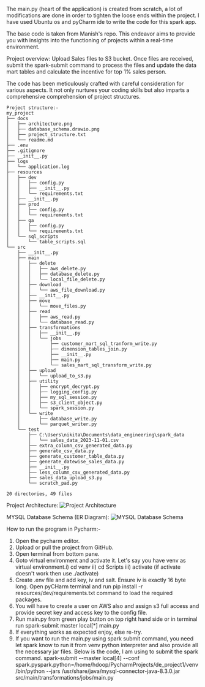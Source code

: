 The main.py (heart of the application) is created from scratch, a lot of modifications are done in order to tighten the loose ends within the project.
I have used Ubuntu os and pyCharm ide to write the code for this spark app. 

The base code is taken from Manish's repo.
This endeavor aims to provide you with insights into the functioning of projects within a real-time environment.

Project overview:
Upload Sales files to S3 bucket. Once files are received, submit the spark-submit command to process the files and update the data mart tables and calculate the incentive for top 1% sales person.

The code has been meticulously crafted with careful consideration for various aspects. It not only nurtures your coding skills but also imparts a comprehensive comprehension of project structures.

```plaintext
Project structure:-
my_project
├── docs
│   ├── architecture.png
│   ├── database_schema.drawio.png
│   ├── project_structure.txt
│   └── readme.md
├── .env
├── .gitignore
├── __init__.py
├── logs
│   └── application.log
├── resources
│   ├── dev
│   │   ├── config.py
│   │   ├── __init__.py
│   │   └── requirements.txt
│   ├── __init__.py
│   ├── prod
│   │   ├── config.py
│   │   └── requirements.txt
│   ├── qa
│   │   ├── config.py
│   │   └── requirements.txt
│   └── sql_scripts
│       └── table_scripts.sql
└── src
    ├── __init__.py
    ├── main
    │   ├── delete
    │   │   ├── aws_delete.py
    │   │   ├── database_delete.py
    │   │   └── local_file_delete.py
    │   ├── download
    │   │   └── aws_file_download.py
    │   ├── __init__.py
    │   ├── move
    │   │   └── move_files.py
    │   ├── read
    │   │   ├── aws_read.py
    │   │   └── database_read.py
    │   ├── transformations
    │   │   ├── __init__.py
    │   │   └── jobs
    │   │       ├── customer_mart_sql_tranform_write.py
    │   │       ├── dimension_tables_join.py
    │   │       ├── __init__.py
    │   │       ├── main.py
    │   │       └── sales_mart_sql_transform_write.py
    │   ├── upload
    │   │   └── upload_to_s3.py
    │   ├── utility
    │   │   ├── encrypt_decrypt.py
    │   │   ├── logging_config.py
    │   │   ├── my_sql_session.py
    │   │   ├── s3_client_object.py
    │   │   └── spark_session.py
    │   └── write
    │       ├── database_write.py
    │       └── parquet_writer.py
    └── test
        ├── C:\Users\nikita\Documents\data_engineering\spark_data
        │   └── sales_data_2023-11-01.csv
        ├── extra_column_csv_generated_data.py
        ├── generate_csv_data.py
        ├── generate_customer_table_data.py
        ├── generate_datewise_sales_data.py
        ├── __init__.py
        ├── less_column_csv_generated_data.py
        ├── sales_data_upload_s3.py
        └── scratch_pad.py

20 directories, 49 files
```

Project Architecture:
![Project Architecture](architecture.png)

MYSQL Database Schema (ER Diagram):
![MYSQL Database Schema](database_schema.drawio.png)

How to run the program in Pycharm:-
1. Open the pycharm editor.
2. Upload or pull the project from GitHub.
3. Open terminal from bottom pane.
4. Goto virtual environment and activate it. Let's say you have venv as virtual environment.i) cd venv ii) cd Scripts iii) activate (if activate doesn't work then use ./activate)
5. Create .env file and add key, iv and salt. Ensure iv is exactly 16 byte long. Open pyCHarm terminal and run pip install -r resources/dev/requirements.txt command to load the required packages.
6. You will have to create a user on AWS also and assign s3 full access and provide secret key and access key to the config file.
7. Run main.py from green play button on top right hand side or in terminal run spark-submit master local[*] main.py
8. If everything works as expected enjoy, else re-try.
9. If you want to run the main.py using spark submit command, you need let spark know to run it from venv python interpreter and also provide all the necessary jar files. Below is the code, I am using to submit the spark command.
spark-submit --master local[4] --conf spark.pyspark.python=/home/hdoop/PycharmProjects/de_project1/venv/bin/python --jars /usr/share/java/mysql-connector-java-8.3.0.jar src/main/transformations/jobs/main.py
